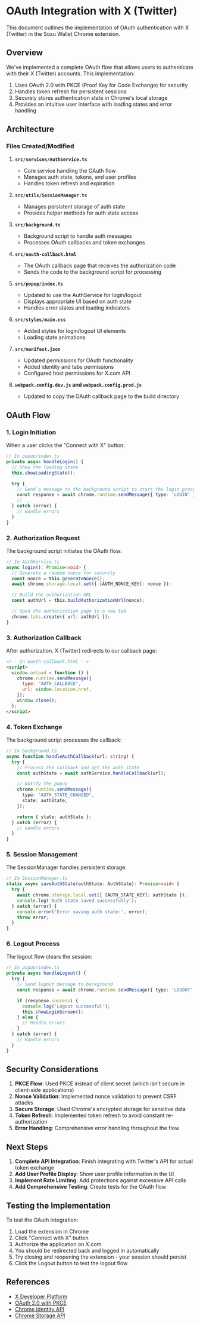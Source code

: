 # OAuth Integration with X (Twitter)

This document outlines the implementation of OAuth authentication with X (Twitter) in the Sozu Wallet Chrome extension.

## Overview

We've implemented a complete OAuth flow that allows users to authenticate with their X (Twitter) accounts. This implementation:

1. Uses OAuth 2.0 with PKCE (Proof Key for Code Exchange) for security
2. Handles token refresh for persistent sessions
3. Securely stores authentication state in Chrome's local storage
4. Provides an intuitive user interface with loading states and error handling

## Architecture

### Files Created/Modified

1. **`src/services/AuthService.ts`**

   - Core service handling the OAuth flow
   - Manages auth state, tokens, and user profiles
   - Handles token refresh and expiration

2. **`src/utils/SessionManager.ts`**

   - Manages persistent storage of auth state
   - Provides helper methods for auth state access

3. **`src/background.ts`**

   - Background script to handle auth messages
   - Processes OAuth callbacks and token exchanges

4. **`src/oauth-callback.html`**

   - The OAuth callback page that receives the authorization code
   - Sends the code to the background script for processing

5. **`src/popup/index.ts`**

   - Updated to use the AuthService for login/logout
   - Displays appropriate UI based on auth state
   - Handles error states and loading indicators

6. **`src/styles/main.css`**

   - Added styles for login/logout UI elements
   - Loading state animations

7. **`src/manifest.json`**

   - Updated permissions for OAuth functionality
   - Added identity and tabs permissions
   - Configured host permissions for X.com API

8. **`webpack.config.dev.js` and `webpack.config.prod.js`**
   - Updated to copy the OAuth callback page to the build directory

## OAuth Flow

### 1. Login Initiation

When a user clicks the "Connect with X" button:

```typescript
// In popup/index.ts
private async handleLogin() {
  // Show the loading state
  this.showLoadingState();

  try {
    // Send a message to the background script to start the login process
    const response = await chrome.runtime.sendMessage({ type: 'LOGIN' });
    // ...
  } catch (error) {
    // Handle errors
  }
}
```

### 2. Authorization Request

The background script initiates the OAuth flow:

```typescript
// In AuthService.ts
async login(): Promise<void> {
  // Generate a random nonce for security
  const nonce = this.generateNonce();
  await chrome.storage.local.set({ [AUTH_NONCE_KEY]: nonce });

  // Build the authorization URL
  const authUrl = this.buildAuthorizationUrl(nonce);

  // Open the authorization page in a new tab
  chrome.tabs.create({ url: authUrl });
}
```

### 3. Authorization Callback

After authorization, X (Twitter) redirects to our callback page:

```html
<!-- In oauth-callback.html -->
<script>
  window.onload = function () {
    chrome.runtime.sendMessage({
      type: "AUTH_CALLBACK",
      url: window.location.href,
    });
    window.close();
  };
</script>
```

### 4. Token Exchange

The background script processes the callback:

```typescript
// In background.ts
async function handleAuthCallback(url: string) {
  try {
    // Process the callback and get the auth state
    const authState = await authService.handleCallback(url);

    // Notify the popup
    chrome.runtime.sendMessage({
      type: "AUTH_STATE_CHANGED",
      state: authState,
    });

    return { state: authState };
  } catch (error) {
    // Handle errors
  }
}
```

### 5. Session Management

The SessionManager handles persistent storage:

```typescript
// In SessionManager.ts
static async saveAuthState(authState: AuthState): Promise<void> {
  try {
    await chrome.storage.local.set({ [AUTH_STATE_KEY]: authState });
    console.log('Auth state saved successfully');
  } catch (error) {
    console.error('Error saving auth state:', error);
    throw error;
  }
}
```

### 6. Logout Process

The logout flow clears the session:

```typescript
// In popup/index.ts
private async handleLogout() {
  try {
    // Send logout message to background
    const response = await chrome.runtime.sendMessage({ type: 'LOGOUT' });

    if (response.success) {
      console.log('Logout successful');
      this.showLoginScreen();
    } else {
      // Handle errors
    }
  } catch (error) {
    // Handle errors
  }
}
```

## Security Considerations

1. **PKCE Flow**: Used PKCE instead of client secret (which isn't secure in client-side applications)
2. **Nonce Validation**: Implemented nonce validation to prevent CSRF attacks
3. **Secure Storage**: Used Chrome's encrypted storage for sensitive data
4. **Token Refresh**: Implemented token refresh to avoid constant re-authorization
5. **Error Handling**: Comprehensive error handling throughout the flow

## Next Steps

1. **Complete API Integration**: Finish integrating with Twitter's API for actual token exchange
2. **Add User Profile Display**: Show user profile information in the UI
3. **Implement Rate Limiting**: Add protections against excessive API calls
4. **Add Comprehensive Testing**: Create tests for the OAuth flow

## Testing the Implementation

To test the OAuth integration:

1. Load the extension in Chrome
2. Click "Connect with X" button
3. Authorize the application on X.com
4. You should be redirected back and logged in automatically
5. Try closing and reopening the extension - your session should persist
6. Click the Logout button to test the logout flow

## References

- [X Developer Platform](https://developer.twitter.com/en)
- [OAuth 2.0 with PKCE](https://oauth.net/2/pkce/)
- [Chrome Identity API](https://developer.chrome.com/docs/extensions/reference/identity/)
- [Chrome Storage API](https://developer.chrome.com/docs/extensions/reference/storage/)
